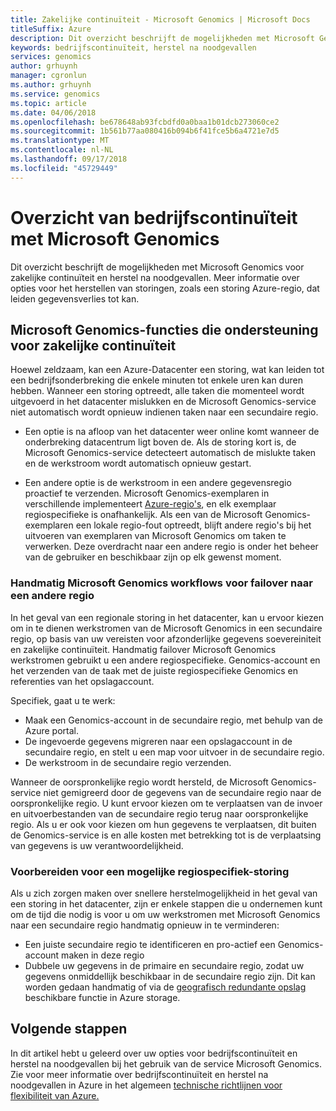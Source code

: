 ```yaml
---
title: Zakelijke continuïteit - Microsoft Genomics | Microsoft Docs
titleSuffix: Azure
description: Dit overzicht beschrijft de mogelijkheden met Microsoft Genomics voor zakelijke continuïteit en herstel na noodgevallen. Meer informatie over opties voor het herstellen van storingen, zoals een storing Azure-regio, dat leiden gegevensverlies tot kan.
keywords: bedrijfscontinuïteit, herstel na noodgevallen
services: genomics
author: grhuynh
manager: cgronlun
ms.author: grhuynh
ms.service: genomics
ms.topic: article
ms.date: 04/06/2018
ms.openlocfilehash: be678648ab93fcbdfd0a0baa1b01dcb273060ce2
ms.sourcegitcommit: 1b561b77aa080416b094b6f41fce5b6a4721e7d5
ms.translationtype: MT
ms.contentlocale: nl-NL
ms.lasthandoff: 09/17/2018
ms.locfileid: "45729449"
---
```

# <a name="overview-of-business-continuity-with-microsoft-genomics"></a>Overzicht van bedrijfscontinuïteit met Microsoft Genomics
Dit overzicht beschrijft de mogelijkheden met Microsoft Genomics voor zakelijke continuïteit en herstel na noodgevallen. Meer informatie over opties voor het herstellen van storingen, zoals een storing Azure-regio, dat leiden gegevensverlies tot kan. 


## <a name="microsoft-genomics-features-that-support-business-continuity"></a>Microsoft Genomics-functies die ondersteuning voor zakelijke continuïteit 
Hoewel zeldzaam, kan een Azure-Datacenter een storing, wat kan leiden tot een bedrijfsonderbreking die enkele minuten tot enkele uren kan duren hebben. Wanneer een storing optreedt, alle taken die momenteel wordt uitgevoerd in het datacenter mislukken en de Microsoft Genomics-service niet automatisch wordt opnieuw indienen taken naar een secundaire regio. 

* Een optie is na afloop van het datacenter weer online komt wanneer de onderbreking datacentrum ligt boven de. Als de storing kort is, de Microsoft Genomics-service detecteert automatisch de mislukte taken en de werkstroom wordt automatisch opnieuw gestart.

* Een andere optie is de werkstroom in een andere gegevensregio proactief te verzenden. Microsoft Genomics-exemplaren in verschillende implementeert [Azure-regio's](https://azure.microsoft.com/regions/services/), en elk exemplaar regiospecifieke is onafhankelijk. Als een van de Microsoft Genomics-exemplaren een lokale regio-fout optreedt, blijft andere regio's bij het uitvoeren van exemplaren van Microsoft Genomics om taken te verwerken. Deze overdracht naar een andere regio is onder het beheer van de gebruiker en beschikbaar zijn op elk gewenst moment.


### <a name="manually-failover-microsoft-genomics-workflows-to-another-region"></a>Handmatig Microsoft Genomics workflows voor failover naar een andere regio
In het geval van een regionale storing in het datacenter, kan u ervoor kiezen om in te dienen werkstromen van de Microsoft Genomics in een secundaire regio, op basis van uw vereisten voor afzonderlijke gegevens soevereiniteit en zakelijke continuïteit. Handmatig failover Microsoft Genomics werkstromen gebruikt u een andere regiospecifieke. Genomics-account en het verzenden van de taak met de juiste regiospecifieke Genomics en referenties van het opslagaccount.

Specifiek, gaat u te werk:
* Maak een Genomics-account in de secundaire regio, met behulp van de Azure portal. 
* De ingevoerde gegevens migreren naar een opslagaccount in de secundaire regio, en stelt u een map voor uitvoer in de secundaire regio.
* De werkstroom in de secundaire regio verzenden.

Wanneer de oorspronkelijke regio wordt hersteld, de Microsoft Genomics-service niet gemigreerd door de gegevens van de secundaire regio naar de oorspronkelijke regio. U kunt ervoor kiezen om te verplaatsen van de invoer en uitvoerbestanden van de secundaire regio terug naar oorspronkelijke regio.  Als u er ook voor kiezen om hun gegevens te verplaatsen, dit buiten de Genomics-service is en alle kosten met betrekking tot is de verplaatsing van gegevens is uw verantwoordelijkheid. 

### <a name="preparing-for-a-possible-region-specific-outage"></a>Voorbereiden voor een mogelijke regiospecifiek-storing
Als u zich zorgen maken over snellere herstelmogelijkheid in het geval van een storing in het datacenter, zijn er enkele stappen die u ondernemen kunt om de tijd die nodig is voor u om uw werkstromen met Microsoft Genomics naar een secundaire regio handmatig opnieuw in te verminderen:

* Een juiste secundaire regio te identificeren en pro-actief een Genomics-account maken in deze regio
* Dubbele uw gegevens in de primaire en secundaire regio, zodat uw gegevens onmiddellijk beschikbaar in de secundaire regio zijn. Dit kan worden gedaan handmatig of via de [geografisch redundante opslag](https://docs.microsoft.com/azure/storage/common/storage-redundancy) beschikbare functie in Azure storage. 

## <a name="next-steps"></a>Volgende stappen
In dit artikel hebt u geleerd over uw opties voor bedrijfscontinuïteit en herstel na noodgevallen bij het gebruik van de service Microsoft Genomics. Zie voor meer informatie over bedrijfscontinuïteit en herstel na noodgevallen in Azure in het algemeen [technische richtlijnen voor flexibiliteit van Azure.](https://docs.microsoft.com/azure/architecture/resiliency/recovery-loss-azure-region) 